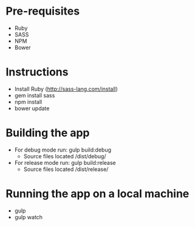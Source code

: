 # Pre-requisites

- Ruby
- SASS
- NPM
- Bower

# Instructions

- Install Ruby (http://sass-lang.com/install)
- gem install sass
- npm install
- bower update

# Building the app

- For debug mode run: gulp build:debug
	- Source files located /dist/debug/
- For release mode run: gulp build:release
	- Source files located /dist/release/

# Running the app on a local machine

- gulp
- gulp watch